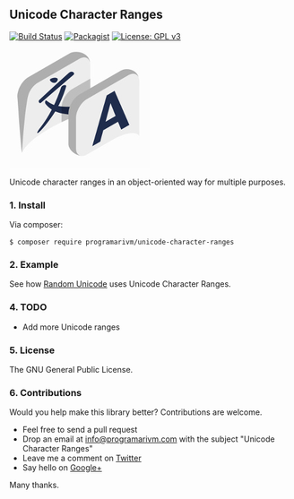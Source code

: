## Unicode Character Ranges

[![Build Status](https://travis-ci.org/programarivm/unicode-character-ranges.svg?branch=master)](https://travis-ci.org/programarivm/unicode-character-ranges)
[![Packagist](https://img.shields.io/packagist/dt/programarivm/unicode-character-ranges.svg)](https://packagist.org/packages/programarivm/unicode-character-ranges)
[![License: GPL v3](https://img.shields.io/badge/License-GPL%20v3-blue.svg)](https://www.gnu.org/licenses/gpl-3.0)
![Unicode Character Ranges](/resources/logo.jpg?raw=true)

Unicode character ranges in an object-oriented way for multiple purposes.

### 1. Install

Via composer:

    $ composer require programarivm/unicode-character-ranges

### 2. Example

See how [Random Unicode](https://github.com/programarivm/random-unicode) uses Unicode Character Ranges.

### 4. TODO

- Add more Unicode ranges

### 5. License

The GNU General Public License.

### 6. Contributions

Would you help make this library better? Contributions are welcome.

- Feel free to send a pull request
- Drop an email at info@programarivm.com with the subject "Unicode Character Ranges"
- Leave me a comment on [Twitter](https://twitter.com/programarivm)
- Say hello on [Google+](https://plus.google.com/+Programarivm)

Many thanks.
